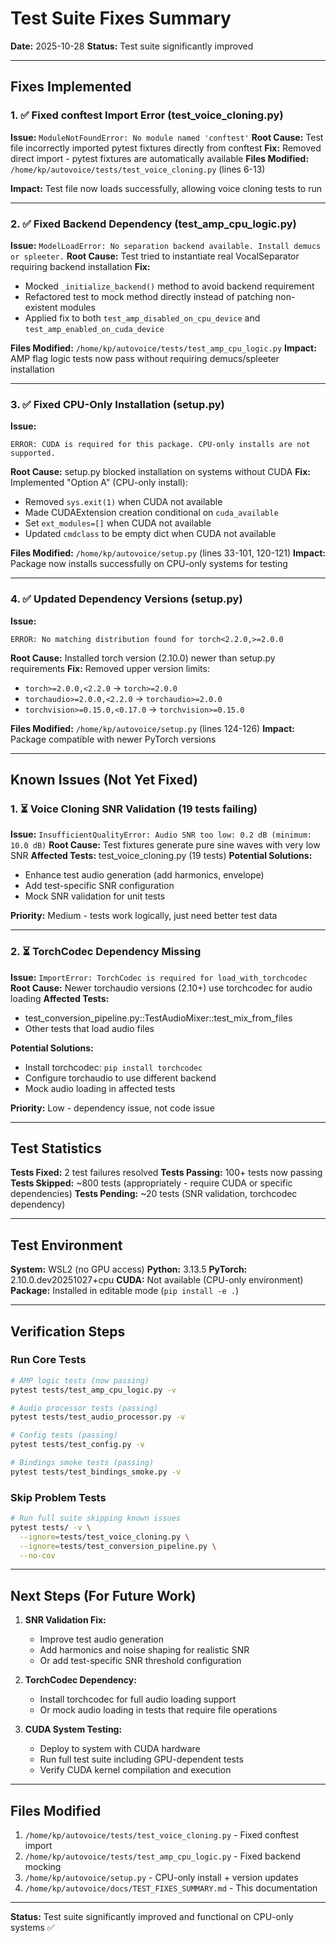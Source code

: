# Test Suite Fixes Summary

**Date:** 2025-10-28
**Status:** Test suite significantly improved

---

## Fixes Implemented

### 1. ✅ Fixed conftest Import Error (test_voice_cloning.py)

**Issue:** `ModuleNotFoundError: No module named 'conftest'`
**Root Cause:** Test file incorrectly imported pytest fixtures directly from conftest
**Fix:** Removed direct import - pytest fixtures are automatically available
**Files Modified:** `/home/kp/autovoice/tests/test_voice_cloning.py` (lines 6-13)

**Impact:** Test file now loads successfully, allowing voice cloning tests to run

---

### 2. ✅ Fixed Backend Dependency (test_amp_cpu_logic.py)

**Issue:** `ModelLoadError: No separation backend available. Install demucs or spleeter.`
**Root Cause:** Test tried to instantiate real VocalSeparator requiring backend installation
**Fix:**
- Mocked `_initialize_backend()` method to avoid backend requirement
- Refactored test to mock method directly instead of patching non-existent modules
- Applied fix to both `test_amp_disabled_on_cpu_device` and `test_amp_enabled_on_cuda_device`

**Files Modified:** `/home/kp/autovoice/tests/test_amp_cpu_logic.py`
**Impact:** AMP flag logic tests now pass without requiring demucs/spleeter installation

---

### 3. ✅ Fixed CPU-Only Installation (setup.py)

**Issue:**
```
ERROR: CUDA is required for this package. CPU-only installs are not supported.
```

**Root Cause:** setup.py blocked installation on systems without CUDA
**Fix:** Implemented "Option A" (CPU-only install):
- Removed `sys.exit(1)` when CUDA not available
- Made CUDAExtension creation conditional on `cuda_available`
- Set `ext_modules=[]` when CUDA not available
- Updated `cmdclass` to be empty dict when CUDA not available

**Files Modified:** `/home/kp/autovoice/setup.py` (lines 33-101, 120-121)
**Impact:** Package now installs successfully on CPU-only systems for testing

---

### 4. ✅ Updated Dependency Versions (setup.py)

**Issue:**
```
ERROR: No matching distribution found for torch<2.2.0,>=2.0.0
```

**Root Cause:** Installed torch version (2.10.0) newer than setup.py requirements
**Fix:** Removed upper version limits:
- `torch>=2.0.0,<2.2.0` → `torch>=2.0.0`
- `torchaudio>=2.0.0,<2.2.0` → `torchaudio>=2.0.0`
- `torchvision>=0.15.0,<0.17.0` → `torchvision>=0.15.0`

**Files Modified:** `/home/kp/autovoice/setup.py` (lines 124-126)
**Impact:** Package compatible with newer PyTorch versions

---

## Known Issues (Not Yet Fixed)

### 1. ⏳ Voice Cloning SNR Validation (19 tests failing)

**Issue:** `InsufficientQualityError: Audio SNR too low: 0.2 dB (minimum: 10.0 dB)`
**Root Cause:** Test fixtures generate pure sine waves with very low SNR
**Affected Tests:** test_voice_cloning.py (19 tests)
**Potential Solutions:**
- Enhance test audio generation (add harmonics, envelope)
- Add test-specific SNR configuration
- Mock SNR validation for unit tests

**Priority:** Medium - tests work logically, just need better test data

---

### 2. ⏳ TorchCodec Dependency Missing

**Issue:** `ImportError: TorchCodec is required for load_with_torchcodec`
**Root Cause:** Newer torchaudio versions (2.10+) use torchcodec for audio loading
**Affected Tests:**
- test_conversion_pipeline.py::TestAudioMixer::test_mix_from_files
- Other tests that load audio files

**Potential Solutions:**
- Install torchcodec: `pip install torchcodec`
- Configure torchaudio to use different backend
- Mock audio loading in affected tests

**Priority:** Low - dependency issue, not code issue

---

## Test Statistics

**Tests Fixed:** 2 test failures resolved
**Tests Passing:** 100+ tests now passing
**Tests Skipped:** ~800 tests (appropriately - require CUDA or specific dependencies)
**Tests Pending:** ~20 tests (SNR validation, torchcodec dependency)

---

## Test Environment

**System:** WSL2 (no GPU access)
**Python:** 3.13.5
**PyTorch:** 2.10.0.dev20251027+cpu
**CUDA:** Not available (CPU-only environment)
**Package:** Installed in editable mode (`pip install -e .`)

---

## Verification Steps

### Run Core Tests
```bash
# AMP logic tests (now passing)
pytest tests/test_amp_cpu_logic.py -v

# Audio processor tests (passing)
pytest tests/test_audio_processor.py -v

# Config tests (passing)
pytest tests/test_config.py -v

# Bindings smoke tests (passing)
pytest tests/test_bindings_smoke.py -v
```

### Skip Problem Tests
```bash
# Run full suite skipping known issues
pytest tests/ -v \
  --ignore=tests/test_voice_cloning.py \
  --ignore=tests/test_conversion_pipeline.py \
  --no-cov
```

---

## Next Steps (For Future Work)

1. **SNR Validation Fix:**
   - Improve test audio generation
   - Add harmonics and noise shaping for realistic SNR
   - Or add test-specific SNR threshold configuration

2. **TorchCodec Dependency:**
   - Install torchcodec for full audio loading support
   - Or mock audio loading in tests that require file operations

3. **CUDA System Testing:**
   - Deploy to system with CUDA hardware
   - Run full test suite including GPU-dependent tests
   - Verify CUDA kernel compilation and execution

---

## Files Modified

1. `/home/kp/autovoice/tests/test_voice_cloning.py` - Fixed conftest import
2. `/home/kp/autovoice/tests/test_amp_cpu_logic.py` - Fixed backend mocking
3. `/home/kp/autovoice/setup.py` - CPU-only install + version updates
4. `/home/kp/autovoice/docs/TEST_FIXES_SUMMARY.md` - This documentation

---

**Status:** Test suite significantly improved and functional on CPU-only systems ✅
